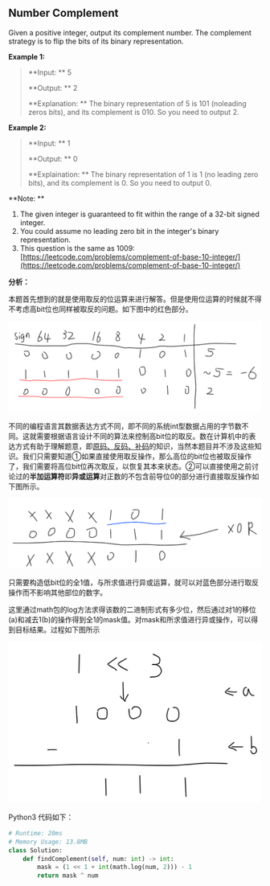 ## Number Complement

Given a positive integer, output its complement number. The complement strategy is to flip the bits of its binary representation.

**Example 1:**

> **Input: ** 5
>
> **Output: ** 2
>
> **Explanation: ** The binary representation of 5 is 101 (noleading zeros bits), and its complement is 010. So you need to output 2.

**Example 2:**

> **Input: ** 1
>
> **Output: ** 0
>
> **Explaination: ** The binary representation of 1 is 1 (no leading zero bits), and its complement is 0. So you need to output 0.

**Note: **

1. The given integer is guaranteed to fit within the range of a 32-bit signed integer.
2. You could assume no leading zero bit in the integer's binary representation.
3. This question is the same as 1009: [https://leetcode.com/problems/complement-of-base-10-integer/](https://leetcode.com/problems/complement-of-base-10-integer/)

**分析：**

本题首先想到的就是使用取反的位运算来进行解答。但是使用位运算的时候就不得不考虑高bit位也同样被取反的问题。如下图中的红色部分。

![取反操作](./images/May-Week1-4-0.png)

不同的编程语言其数据表达方式不同，即不同的系统int型数据占用的字节数不同。这就需要根据语言设计不同的算法来控制高bit位的取反。数在计算机中的表达方式有助于理解题意，即[原码、反码、补码](https://leetcode.com/problems/complement-of-base-10-integer/)的知识，当然本题目并不涉及这些知识。我们只需要知道①如果直接使用取反操作，那么高位的bit位也被取反操作了，我们需要将高位bit位再次取反，以恢复其本来状态。②可以直接使用之前讨论过的**半加运算符**即**异或运算**对正数的不包含前导位0的部分进行直接取反操作如下图所示。

![异或运算](./images/May-Week1-4-1.png)

只需要构造低bit位的全1值，与所求值进行异或运算，就可以对蓝色部分进行取反操作而不影响其他部位的数字。

这里通过math包的log方法求得该数的二进制形式有多少位，然后通过对1的移位(a)和减去1(b)的操作得到全1的mask值。对mask和所求值进行异或操作，可以得到目标结果。过程如下图所示

![计算流程](./images/May-Week1-4-2.png)

Python3 代码如下：

```python
# Runtime: 20ms
# Memory Usage: 13.8MB
class Solution:
    def findComplement(self, num: int) -> int:
        mask = (1 << 1 + int(math.log(num, 2))) - 1
        return mask ^ num
```


